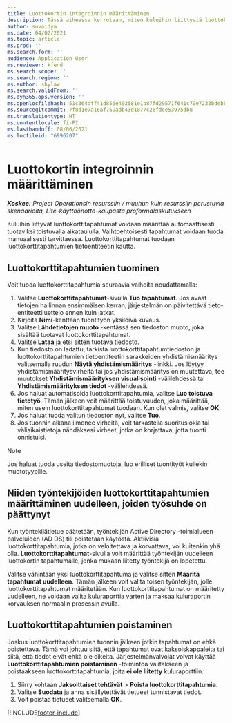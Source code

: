 ```yaml
---
title: Luottokortin integroinnin määrittäminen
description: Tässä aiheessa kerrotaan, miten kuluihin liittyviä luottokorttitapahtumia käsitellään.
author: suvaidya
ms.date: 04/02/2021
ms.topic: article
ms.prod: ''
ms.search.form: ''
audience: Application User
ms.reviewer: kfend
ms.search.scope: ''
ms.search.region: ''
ms.author: shylaw
ms.search.validFrom: ''
ms.dyn365.ops.version: ''
ms.openlocfilehash: 51c364dff41d856e493581e1b87fd29571f641c70e7233bdebb910efbc64b983
ms.sourcegitcommit: 7f8d1e7a16af769adb43d1877c28fdce53975db8
ms.translationtype: HT
ms.contentlocale: fi-FI
ms.lasthandoff: 08/06/2021
ms.locfileid: "6996207"
---
```

# <a name="set-up-credit-card-integration"></a>Luottokortin integroinnin määrittäminen

_**Koskee:** Project Operationsin resurssiin / muuhun kuin resurssiin perustuvia skenaarioita, Lite-käyttöönotto-kaupasta proformalaskutukseen_

Kuluihin liittyvät luottokorttitapahtumat voidaan määrittää automaattisesti tuotaviksi toistuvalla aikataululla. Vaihtoehtoisesti tapahtumat voidaan tuoda manuaalisesti tarvittaessa. Luottokorttitapahtumat tuodaan luottokorttitapahtumien tietoentiteetin kautta.

## <a name="import-credit-card-transactions"></a>Luottokorttitapahtumien tuominen

Voit tuoda luottokorttitapahtumia seuraavia vaiheita noudattamalla:

1. Valitse **Luottokorttitapahtumat**-sivulla **Tuo tapahtumat**. Jos avaat tietojen hallinnan ensimmäisen kerran, järjestelmän on päivitettävä tieto-entiteettiluettelo ennen kuin jatkat.
2. Kirjoita **Nimi**-kenttään tuontityön yksilöivä kuvaus.
3. Valitse **Lähdetietojen muoto** -kentässä sen tiedoston muoto, joka sisältää tuotavat luottokorttitapahtumat.
4. Valitse **Lataa** ja etsi sitten tuotava tiedosto.
5. Kun tiedosto on ladattu, tarkista luottokorttitapahtumtiedoston ja luottokorttitapahtumien tietoentiteetin sarakkeiden yhdistämismääritys valitsemalla ruudun **Näytä yhdistämismääritys** -linkki. Jos löytyy yhdistämismääritysvirheitä tai jos yhdistämismääritys on muutettava, tee muutokset **Yhdistämismäärityksen visualisointi** -välilehdessä tai **Yhdistämismäärityksen tiedot** -välilehdessä.
6. Jos haluat automatisoida luottokorttitapahtumia, valitse **Luo toistuva tietotyö**. Tämän jälkeen voit määrittää toistuvuuden, joka määrittää, miten usein luottokorttitapahtumat tuodaan. Kun olet valmis, valitse **OK**.
7. Jos haluat tuoda valitun tiedoston nyt, valitse **Tuo**.
8. Jos tuonnin aikana ilmenee virheitä, voit tarkastella suorituslokia tai väliaikaistietoja nähdäksesi virheet, jotka on korjattava, jotta tuonti onnistuisi.

> [!NOTE]
> Jos haluat tuoda useita tiedostomuotoja, luo erilliset tuontityöt kullekin muototyypille.

## <a name="reassign-the-credit-card-transactions-for-terminated-employees"></a>Niiden työntekijöiden luottokorttitapahtumien määrittäminen uudelleen, joiden työsuhde on päättynyt

Kun työntekijätietue päätetään, työntekijän Active Directory -toimialueen palveluiden (AD DS) tili poistetaan käytöstä. Aktiivisia luottokorttitapahtumia, jotka on veloitettava ja korvattava, voi kuitenkin yhä olla. **Luottokorttitapahtumat**-sivulla voit määrittää työntekijän uudelleen luottokortin tapahtumalle, jonka mukaan liitetty työntekijä on lopetettu.

Valitse vähintään yksi luottokorttitapahtuma ja valitse sitten **Määritä tapahtumat uudelleen**. Tämän jälkeen voit valita toisen työntekijän, jolle luottokorttitapahtumat määritetään. Kun luottokorttitapahtumat on määritetty uudelleen, ne voidaan valita kuluraporttia varten ja maksaa kuluraportin korvauksen normaalin prosessin avulla.

## <a name="delete-credit-card-transactions"></a>Luottokorttitapahtumien poistaminen 

Joskus luottokorttitapahtumien tuonnin jälkeen jotkin tapahtumat on ehkä poistettava. Tämä voi johtuu siitä, että tapahtumat ovat kaksoiskappaleita tai siitä, että tiedot eivät ehkä ole oikeita. Järjestelmänvalvojat voivat käyttää **Luottokorttitapahtumien poistaminen** -toimintoa valitakseen ja poistaakseen luottokorttitapahtumia, joita **ei ole liitetty** kuluraporttiin. 

1. Siirry kohtaan **Jaksoittaiset tehtävät** > **Poista luottokorttitapahtumia**.
2. Valitse **Suodata** ja anna sisällytettävät tietueet tunnistavat tiedot.
3. Voit poistaa tietueet valitsemalla **OK**. 

[!INCLUDE[footer-include](../includes/footer-banner.md)]

